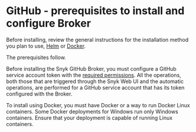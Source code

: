 # GitHub - prerequisites to install and configure Broker

Before installing, review the general instructions for the installation method you plan to use, [Helm](../install-and-configure-broker-using-helm.md) or [Docker](../install-and-configure-broker-using-docker.md).

The prerequisites follow.

Before installing the Snyk GitHub Broker, you must configure a GitHub service account token with the [required permissions](../../../../integrate-with-snyk/git-repositories-scms-integrations-with-snyk/snyk-github-integration.md#required-permissions-scope-for-the-github-integration). All the operations, both those that are triggered through the Snyk Web UI and the automatic operations, are performed for a GitHub service account that has its token configured with the Broker.

To install using Docker, you must have Docker or a way to run Docker Linux containers. Some Docker deployments for Windows run only Windows containers. Ensure that your deployment is capable of running Linux containers.
